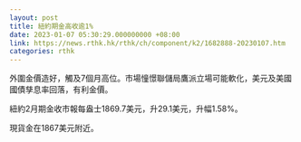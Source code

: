 ```yaml
---
layout: post
title: 紐約期金高收逾1%
date: 2023-01-07 05:30:29.000000000 +08:00
link: https://news.rthk.hk/rthk/ch/component/k2/1682888-20230107.htm
categories: rthk
---
```


外圍金價造好，觸及7個月高位。市場憧憬聯儲局鷹派立場可能軟化，美元及美國國債孳息率回落，有利金價。

紐約2月期金收市報每盎士1869.7美元，升29.1美元，升幅1.58%。

現貨金在1867美元附近。
